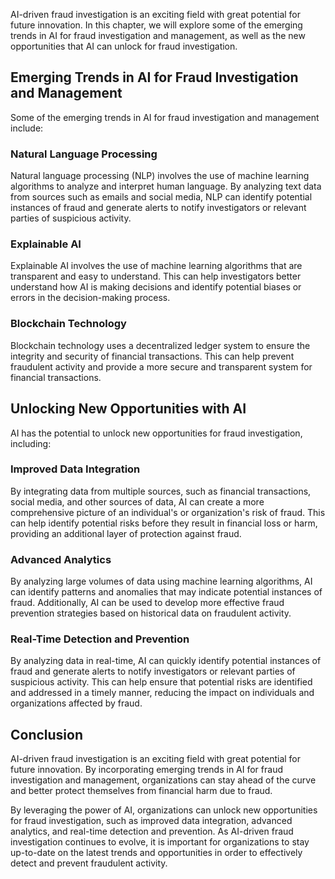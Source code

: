 
AI-driven fraud investigation is an exciting field with great potential for future innovation. In this chapter, we will explore some of the emerging trends in AI for fraud investigation and management, as well as the new opportunities that AI can unlock for fraud investigation.

Emerging Trends in AI for Fraud Investigation and Management
------------------------------------------------------------

Some of the emerging trends in AI for fraud investigation and management include:

### Natural Language Processing

Natural language processing (NLP) involves the use of machine learning algorithms to analyze and interpret human language. By analyzing text data from sources such as emails and social media, NLP can identify potential instances of fraud and generate alerts to notify investigators or relevant parties of suspicious activity.

### Explainable AI

Explainable AI involves the use of machine learning algorithms that are transparent and easy to understand. This can help investigators better understand how AI is making decisions and identify potential biases or errors in the decision-making process.

### Blockchain Technology

Blockchain technology uses a decentralized ledger system to ensure the integrity and security of financial transactions. This can help prevent fraudulent activity and provide a more secure and transparent system for financial transactions.

Unlocking New Opportunities with AI
-----------------------------------

AI has the potential to unlock new opportunities for fraud investigation, including:

### Improved Data Integration

By integrating data from multiple sources, such as financial transactions, social media, and other sources of data, AI can create a more comprehensive picture of an individual's or organization's risk of fraud. This can help identify potential risks before they result in financial loss or harm, providing an additional layer of protection against fraud.

### Advanced Analytics

By analyzing large volumes of data using machine learning algorithms, AI can identify patterns and anomalies that may indicate potential instances of fraud. Additionally, AI can be used to develop more effective fraud prevention strategies based on historical data on fraudulent activity.

### Real-Time Detection and Prevention

By analyzing data in real-time, AI can quickly identify potential instances of fraud and generate alerts to notify investigators or relevant parties of suspicious activity. This can help ensure that potential risks are identified and addressed in a timely manner, reducing the impact on individuals and organizations affected by fraud.

Conclusion
----------

AI-driven fraud investigation is an exciting field with great potential for future innovation. By incorporating emerging trends in AI for fraud investigation and management, organizations can stay ahead of the curve and better protect themselves from financial harm due to fraud.

By leveraging the power of AI, organizations can unlock new opportunities for fraud investigation, such as improved data integration, advanced analytics, and real-time detection and prevention. As AI-driven fraud investigation continues to evolve, it is important for organizations to stay up-to-date on the latest trends and opportunities in order to effectively detect and prevent fraudulent activity.
